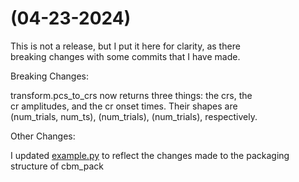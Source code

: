 # (04-23-2024)

This is not a release, but I put it here for clarity, as there  
breaking changes with some commits that I have made.

Breaking Changes:

transform.pcs_to_crs now returns three things: the crs, the  
cr amplitudes, and the cr onset times. Their shapes are  
(num_trials, num_ts), (num_trials), (num_trials), respectively.

Other Changes:

I updated [example.py](https://github.com/gawdSim/cbm_pack/blob/main/example.py) to reflect the changes made to the packaging structure of cbm_pack  
